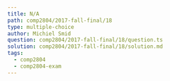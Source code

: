 ```yaml
---
title: N/A
path: comp2804/2017-fall-final/18
type: multiple-choice
author: Michiel Smid
question: comp2804/2017-fall-final/18/question.ts
solution: comp2804/2017-fall-final/18/solution.md
tags:
  - comp2804
  - comp2804-exam
---
```

